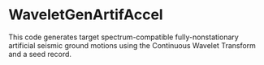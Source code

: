 # WaveletGenArtifAccel
This code generates target spectrum-compatible fully-nonstationary artificial seismic ground motions using the Continuous Wavelet Transform and a seed record. 
